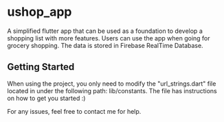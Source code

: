 # ushop_app

A simplified flutter app that can be used as a foundation to develop a shopping list with more features. Users can use the app when going for grocery shopping. The data is stored in Firebase RealTime Database.

## Getting Started

When using the project, you only need to modify the "url_strings.dart" file located in under the following path: lib/constants. The file has instructions on how to get you started :)

For any issues, feel free to contact me for help.
